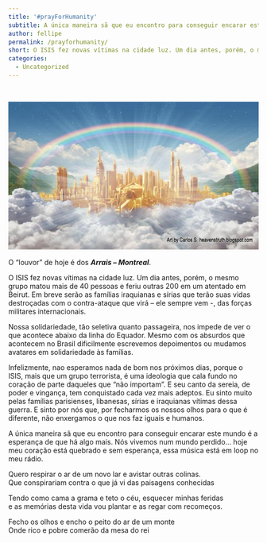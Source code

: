 ```yaml
---
title: '#prayForHumanity'
subtitle: A única maneira sã que eu encontro para conseguir encarar este mundo é a esperança de que há algo mais.
author: fellipe
permalink: /prayforhumanity/
short: O ISIS fez novas vítimas na cidade luz. Um dia antes, porém, o mesmo grupo matou mais de 40 pessoas e feriu outras 200 em um atentado em Beirut. Em breve serão as famílias iraquianas e sírias que terão suas vidas destroçadas com o contra-ataque que virá - ele sempre vem -, das forças militares internacionais...
categories:
  - Uncategorized
---
```

&nbsp;

[<img class="wp-image-415 aligncenter" alt="heavenly-new-jerusalem" src="/img/posts/2015/11/heavenly-new-jerusalem.jpg" width="672" height="298" />][1]

O &#8220;louvor&#8221; de hoje é dos ***Arrais &#8211; Montreal***.

O ISIS fez novas vítimas na cidade luz. Um dia antes, porém, o mesmo grupo matou mais de 40 pessoas e feriu outras 200 em um atentado em Beirut. Em breve serão as famílias iraquianas e sírias que terão suas vidas destroçadas com o contra-ataque que virá &#8211; ele sempre vem -, das forças militares internacionais.

Nossa solidariedade, tão seletiva quanto passageira, nos impede de ver o que acontece abaixo da linha do Equador. Mesmo com os absurdos que acontecem no Brasil dificilmente escrevemos depoimentos ou mudamos avatares em solidariedade às famílias.

Infelizmente, nao esperamos nada de bom nos próximos dias, porque o ISIS, mais que um grupo terrorista, é uma ideologia que cala fundo no coração de parte daqueles que &#8220;não importam&#8221;. E seu canto da sereia, de poder e vingança, tem conquistado cada vez mais adeptos. Eu sinto muito pelas famílias parisienses, libanesas, sírias e iraquianas vítimas dessa guerra. E sinto por nós que, por fecharmos os nossos olhos para o que é diferente, não enxergamos o que nos faz iguais e humanos.

A única maneira sã que eu encontro para conseguir encarar este mundo é a esperança de que há algo mais. Nós vivemos num mundo perdido&#8230; hoje meu coração está quebrado e sem esperança, essa música está em loop no meu rádio.

Quero respirar o ar de um novo lar e avistar outras colinas.  
Que conspirariam contra o que já vi das paisagens conhecidas

Tendo como cama a grama e teto o céu, esquecer minhas feridas  
e as memórias desta vida vou plantar e as regar com recomeços.

Fecho os olhos e encho o peito do ar de um monte  
Onde rico e pobre comerão da mesa do rei

 [1]: /img/posts/2015/11/heavenly-new-jerusalem.jpg
